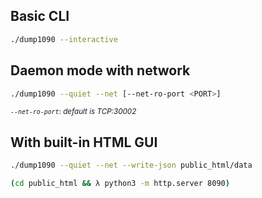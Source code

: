 ## Basic CLI

```bash
./dump1090 --interactive
```

## Daemon mode with network

```bash
./dump1090 --quiet --net [--net-ro-port <PORT>]
```

<sup>_`--net-ro-port`_: _default is TCP:30002_</sup>

## With built-in HTML GUI

```bash
./dump1090 --quiet --net --write-json public_html/data
```

```bash
(cd public_html && λ python3 -m http.server 8090)
```
